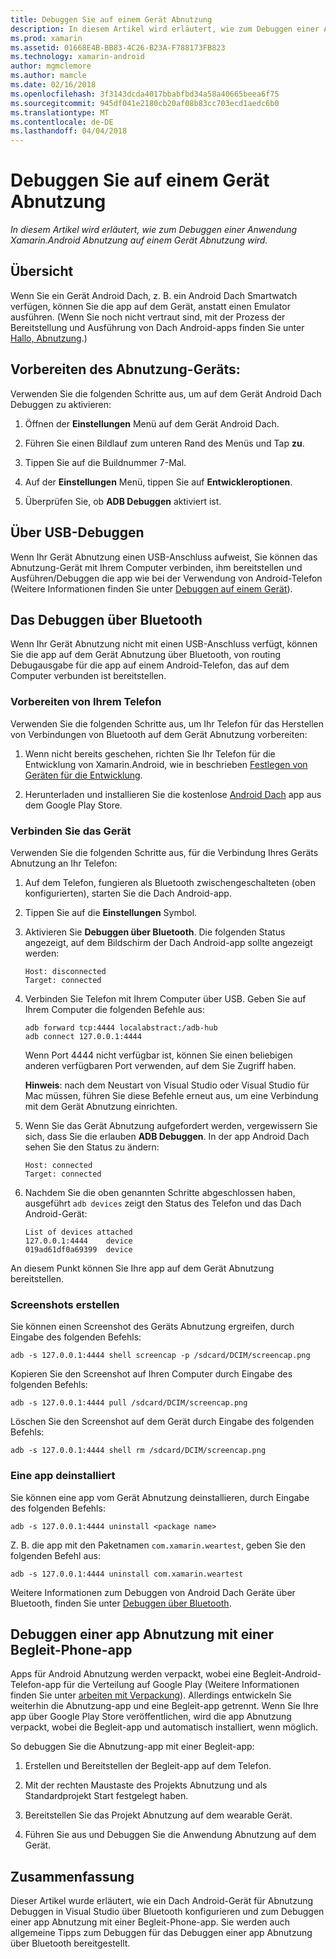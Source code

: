 ```yaml
---
title: Debuggen Sie auf einem Gerät Abnutzung
description: In diesem Artikel wird erläutert, wie zum Debuggen einer Anwendung Xamarin.Android Abnutzung auf einem Gerät Abnutzung wird.
ms.prod: xamarin
ms.assetid: 01668E4B-BB83-4C26-B23A-F788173FB823
ms.technology: xamarin-android
author: mgmclemore
ms.author: mamcle
ms.date: 02/16/2018
ms.openlocfilehash: 3f3143dcda4017bbabfbd34a58a40665beea6f75
ms.sourcegitcommit: 945df041e2180cb20af08b83cc703ecd1aedc6b0
ms.translationtype: MT
ms.contentlocale: de-DE
ms.lasthandoff: 04/04/2018
---
```

# <a name="debug-on-a-wear-device"></a>Debuggen Sie auf einem Gerät Abnutzung

_In diesem Artikel wird erläutert, wie zum Debuggen einer Anwendung Xamarin.Android Abnutzung auf einem Gerät Abnutzung wird._


## <a name="overview"></a>Übersicht

Wenn Sie ein Gerät Android Dach, z. B. ein Android Dach Smartwatch verfügen, können Sie die app auf dem Gerät, anstatt einen Emulator ausführen. (Wenn Sie noch nicht vertraut sind, mit der Prozess der Bereitstellung und Ausführung von Dach Android-apps finden Sie unter [Hallo, Abnutzung](~/android/wear/get-started/hello-wear.md).)

## <a name="prepare-the-wear-device"></a>Vorbereiten des Abnutzung-Geräts:

Verwenden Sie die folgenden Schritte aus, um auf dem Gerät Android Dach Debuggen zu aktivieren:

1.  Öffnen der **Einstellungen** Menü auf dem Gerät Android Dach.

2.  Führen Sie einen Bildlauf zum unteren Rand des Menüs und Tap **zu**.

3.  Tippen Sie auf die Buildnummer 7-Mal.

4.  Auf der **Einstellungen** Menü, tippen Sie auf **Entwickleroptionen**.

5.  Überprüfen Sie, ob **ADB Debuggen** aktiviert ist.


## <a name="debugging-over-usb"></a>Über USB-Debuggen

Wenn Ihr Gerät Abnutzung einen USB-Anschluss aufweist, Sie können das Abnutzung-Gerät mit Ihrem Computer verbinden, ihm bereitstellen und Ausführen/Debuggen die app wie bei der Verwendung von Android-Telefon (Weitere Informationen finden Sie unter [Debuggen auf einem Gerät](~/android/deploy-test/debugging/debug-on-device.md)).


## <a name="debugging-over-bluetooth"></a>Das Debuggen über Bluetooth

Wenn Ihr Gerät Abnutzung nicht mit einen USB-Anschluss verfügt, können Sie die app auf dem Gerät Abnutzung über Bluetooth, von routing Debugausgabe für die app auf einem Android-Telefon, das auf dem Computer verbunden ist bereitstellen. 

### <a name="prepare-your-phone"></a>Vorbereiten von Ihrem Telefon

Verwenden Sie die folgenden Schritte aus, um Ihr Telefon für das Herstellen von Verbindungen von Bluetooth auf dem Gerät Abnutzung vorbereiten: 

1.  Wenn nicht bereits geschehen, richten Sie Ihr Telefon für die Entwicklung von Xamarin.Android, wie in beschrieben [Festlegen von Geräten für die Entwicklung](~/android/get-started/installation/set-up-device-for-development.md).

2.  Herunterladen und installieren Sie die kostenlose [Android Dach](https://play.google.com/store/apps/details?id=com.google.android.wearable.app) app aus dem Google Play Store.

### <a name="connect-the-device"></a>Verbinden Sie das Gerät

Verwenden Sie die folgenden Schritte aus, für die Verbindung Ihres Geräts Abnutzung an Ihr Telefon:

1.  Auf dem Telefon, fungieren als Bluetooth zwischengeschalteten (oben konfigurierten), starten Sie die Dach Android-app. 

2.  Tippen Sie auf die **Einstellungen** Symbol.

3.  Aktivieren Sie **Debuggen über Bluetooth**. Die folgenden Status angezeigt, auf dem Bildschirm der Dach Android-app sollte angezeigt werden:

        Host: disconnected
        Target: connected

4.  Verbinden Sie Telefon mit Ihrem Computer über USB. Geben Sie auf Ihrem Computer die folgenden Befehle aus:

    ```shell
    adb forward tcp:4444 localabstract:/adb-hub
    adb connect 127.0.0.1:4444
    ```

    Wenn Port 4444 nicht verfügbar ist, können Sie einen beliebigen anderen verfügbaren Port verwenden, auf dem Sie Zugriff haben. 

    **Hinweis**: nach dem Neustart von Visual Studio oder Visual Studio für Mac müssen, führen Sie diese Befehle erneut aus, um eine Verbindung mit dem Gerät Abnutzung einrichten.

5.  Wenn Sie das Gerät Abnutzung aufgefordert werden, vergewissern Sie sich, dass Sie die erlauben **ADB Debuggen**. In der app Android Dach sehen Sie den Status zu ändern:

        Host: connected
        Target: connected

6.  Nachdem Sie die oben genannten Schritte abgeschlossen haben, ausgeführt `adb devices` zeigt den Status des Telefon und das Dach Android-Gerät:

        List of devices attached
        127.0.0.1:4444    device
        019ad61df0a69399  device

An diesem Punkt können Sie Ihre app auf dem Gerät Abnutzung bereitstellen.

<a name="screenshots" />

### <a name="taking-screenshots"></a>Screenshots erstellen

Sie können einen Screenshot des Geräts Abnutzung ergreifen, durch Eingabe des folgenden Befehls: 

```shell
adb -s 127.0.0.1:4444 shell screencap -p /sdcard/DCIM/screencap.png
```

Kopieren Sie den Screenshot auf Ihren Computer durch Eingabe des folgenden Befehls:

```shell
adb -s 127.0.0.1:4444 pull /sdcard/DCIM/screencap.png
```

Löschen Sie den Screenshot auf dem Gerät durch Eingabe des folgenden Befehls:

```shell
adb -s 127.0.0.1:4444 shell rm /sdcard/DCIM/screencap.png
```


### <a name="uninstalling-an-app"></a>Eine app deinstalliert

Sie können eine app vom Gerät Abnutzung deinstallieren, durch Eingabe des folgenden Befehls:

```shell
adb -s 127.0.0.1:4444 uninstall <package name>
```

Z. B. die app mit den Paketnamen `com.xamarin.weartest`, geben Sie den folgenden Befehl aus:

```shell
adb -s 127.0.0.1:4444 uninstall com.xamarin.weartest
```

Weitere Informationen zum Debuggen von Android Dach Geräte über Bluetooth, finden Sie unter [Debuggen über Bluetooth](https://developer.android.com/training/wearables/apps/bt-debugging.html).


## <a name="debugging-a-wear-app-with-a-companion-phone-app"></a>Debuggen einer app Abnutzung mit einer Begleit-Phone-app

Apps für Android Abnutzung werden verpackt, wobei eine Begleit-Android-Telefon-app für die Verteilung auf Google Play (Weitere Informationen finden Sie unter [arbeiten mit Verpackung](~/android/wear/deploy-test/packaging.md)). Allerdings entwickeln Sie weiterhin die Abnutzung-app und eine Begleit-app getrennt. Wenn Sie Ihre app über Google Play Store veröffentlichen, wird die app Abnutzung verpackt, wobei die Begleit-app und automatisch installiert, wenn möglich.

So debuggen Sie die Abnutzung-app mit einer Begleit-app: 

1.  Erstellen und Bereitstellen der Begleit-app auf dem Telefon.

2.  Mit der rechten Maustaste des Projekts Abnutzung und als Standardprojekt Start festgelegt haben.

3.  Bereitstellen Sie das Projekt Abnutzung auf dem wearable Gerät.

4.  Führen Sie aus und Debuggen Sie die Anwendung Abnutzung auf dem Gerät.

 
## <a name="summary"></a>Zusammenfassung

Dieser Artikel wurde erläutert, wie ein Dach Android-Gerät für Abnutzung Debuggen in Visual Studio über Bluetooth konfigurieren und zum Debuggen einer app Abnutzung mit einer Begleit-Phone-app. Sie werden auch allgemeine Tipps zum Debuggen für das Debuggen einer app Abnutzung über Bluetooth bereitgestellt.

